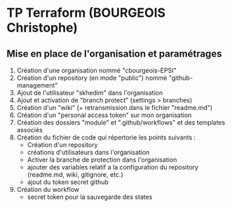 # TP Terraform (BOURGEOIS Christophe)

## Mise en place de l'organisation et paramétrages

1. Création d'une organisation nommé "cbourgeois-EPSI"
2. Création d'un repository (en mode "public") nommé "github-management"
3. Ajout de l'utilisateur "skhedim" dans l'organisation
4. Ajout et activation de "branch protect" (settings > branches)
5. Création d'un "wiki" (+ retransmission dans le fichier "readme.md")
6. Création d'un "personal access token" sur mon organisation 
7. Création des dossiers "module" et ".github/workflows" et des templates associés
8. Création du fichier de code qui répertorie les points suivants :
    - Création d'un repository
    - créations d'utilisateurs dans l'organisation
    - Activer la branche de protection dans l'organisation
    - ajouter des variables relatif a la configuration du repository (readme.md, wiki, gitignore, etc.)
    - ajout du token secret github
9. Création du workflow
    - secret token pour la sauvegarde des states
    

